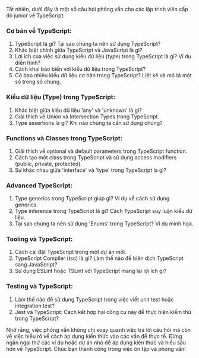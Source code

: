 Tất nhiên, dưới đây là một số câu hỏi phỏng vấn cho các lập trình viên cấp độ junior về TypeScript:

### Cơ bản về TypeScript:
1. TypeScript là gì? Tại sao chúng ta nên sử dụng TypeScript?
2. Khác biệt chính giữa TypeScript và JavaScript là gì?
3. Lợi ích của việc sử dụng kiểu dữ liệu (type) trong TypeScript là gì? Ví dụ điển hình?
4. Cách khai báo biến với kiểu dữ liệu trong TypeScript?
5. Có bao nhiêu kiểu dữ liệu cơ bản trong TypeScript? Liệt kê và mô tả một số trong số chúng.

### Kiểu dữ liệu (Type) trong TypeScript:
1. Khác biệt giữa kiểu dữ liệu 'any' và 'unknown' là gì?
2. Giải thích về Union và Intersection Types trong TypeScript.
3. Type assertions là gì? Khi nào chúng ta cần sử dụng chúng?

### Functions và Classes trong TypeScript:
1. Giải thích về optional và default parameters trong TypeScript function.
2. Cách tạo một class trong TypeScript và sử dụng access modifiers (public, private, protected).
3. Sự khác nhau giữa 'interface' và 'type' trong TypeScript là gì?

### Advanced TypeScript:
1. Type generics trong TypeScript giúp gì? Ví dụ về cách sử dụng generics.
2. Type inference trong TypeScript là gì? Cách TypeScript suy luận kiểu dữ liệu.
3. Tại sao chúng ta nên sử dụng 'Enums' trong TypeScript? Ví dụ minh họa.

### Tooling và TypeScript:
1. Cách cài đặt TypeScript trong một dự án mới.
2. TypeScript Compiler (tsc) là gì? Làm thế nào để biên dịch TypeScript sang JavaScript?
3. Sử dụng ESLint hoặc TSLint với TypeScript mang lại lợi ích gì?

### Testing và TypeScript:
1. Làm thế nào để sử dụng TypeScript trong việc viết unit test hoặc integration test?
2. Jest và TypeScript: Cách kết hợp hai công cụ này để thực hiện kiểm thử trong TypeScript?

Nhớ rằng, việc phỏng vấn không chỉ xoay quanh việc trả lời câu hỏi mà còn về việc hiểu rõ về cách áp dụng kiến thức vào các vấn đề thực tế. Đừng ngần ngại thử các ví dụ hoặc dự án nhỏ để áp dụng kiến thức và hiểu sâu hơn về TypeScript. Chúc bạn thành công trong việc ôn tập và phỏng vấn!